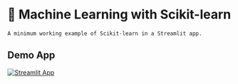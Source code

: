 # 🤖 Machine Learning with Scikit-learn
```
A minimum working example of Scikit-learn in a Streamlit app.
```

## Demo App

[![Streamlit App](https://static.streamlit.io/badges/streamlit_badge_black_white.svg)](https://starter-kit.streamlitapp.com/)
